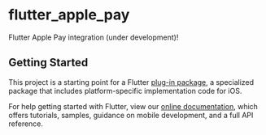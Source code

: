 # flutter_apple_pay

Flutter Apple Pay integration (under development)!

## Getting Started

This project is a starting point for a Flutter
[plug-in package](https://flutter.io/developing-packages/),
a specialized package that includes platform-specific implementation code for iOS.

For help getting started with Flutter, view our 
[online documentation](https://flutter.io/docs), which offers tutorials, 
samples, guidance on mobile development, and a full API reference.
